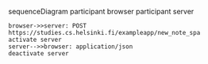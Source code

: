 sequenceDiagram
participant browser
participant server

    browser->>server: POST https://studies.cs.helsinki.fi/exampleapp/new_note_spa
    activate server
    server-->>browser: application/json
    deactivate server
